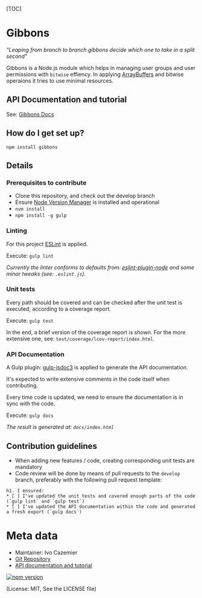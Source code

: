 

[TOC]

# Gibbons

_"Leaping from branch to branch gibbons decide which one to take in a split second"_

Gibbons is a Node.js module which helps in managing user groups and user permissions with `bitwise` effiency. 
In applying [ArrayBuffers](https://developer.mozilla.org/nl/docs/Web/JavaScript/Reference/Global_Objects/ArrayBuffer) and bitwise operaions it tries to use minimal resources.


## API Documentation and tutorial

See: [Gibbons Docs](https://gibbons.aerobatic.io/)

## How do I get set up? ##

`npm install gibbons`

## Details ##


### Prerequisites to contribute ###

* Clone this repository, and check out the develop branch
* Ensure [Node Version Manager](https://github.com/creationix/nvm) is installed and operational
* `nvm install`
* `npm install -g gulp`

### Linting ###

For this project [ESLint](http://eslint.org/) is applied. 
 
Execute: `gulp lint`

_Currently the linter conforms to defaults from: [eslint-plugin-node](https://github.com/mysticatea/eslint-plugin-node) and some minor tweaks (see: `.eslint.js`)._

### Unit tests ###

Every path should be covered and can be checked after the unit test is executed, according to a coverage report.

Execute: `gulp test`

In the end, a brief version of the coverage report is shown. For the more extensive one, see: `test/coverage/lcov-report/index.html`.

### API Documentation ###

A Gulp plugin: [gulp-jsdoc3](https://github.com/mlucool/gulp-jsdoc3) is applied to generate the API documentation.

It's expected to write extensive comments in the code itself when contributing.

Every time code is updated, we need to ensure the documentation is in sync with the code.

Execute: `gulp docs`

_The result is generated at: `docs/index.html`_


## Contribution guidelines ##

* When adding new features / code, creating corresponding unit tests are mandatory
* Code review will be done by means of pull requests to the `develop` branch, preferably with the following pull request template:

```
h1. I ensured:
* [ ] I've updated the unit tests and covered enough parts of the code (`gulp lint` and `gulp test`)
* [ ] I've updated the API documentation within the code and generated a fresh export (`gulp docs`)
```

# Meta data #

* Maintainer: Ivo Cazemier
* [Git Repository](https://bitbucket.org/ivocazemier/gibbons)
* [API documentation and tutorial](https://gibbons.aerobatic.io/)


[![npm version](https://badge.fury.io/js/gibbons.svg)](https://badge.fury.io/js/gibbons)

(License: MIT, See the LICENSE file)
